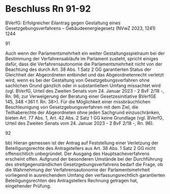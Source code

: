 # Beschluss Rn 91-92


BVerfG: Erfolgreicher Eilantrag gegen Gestaltung eines Gesetzgebungsverfahrens – Gebäudeenergiegesetz (NVwZ 2023, 1241) 1244


91

Auch wenn der Parlamentsmehrheit ein weiter Gestaltungsspielraum bei der Bestimmung der Verfahrensabläufe im Parlament zusteht, spricht einiges dafür, dass die Verfahrensautonomie die Parlamentsmehrheit nicht von der Beachtung des durch Art. 38 Abs. 1 Satz 2 GG garantierten Status der Gleichheit der Abgeordneten entbindet und das Abgeordnetenrecht verletzt wird, wenn es bei der Gestaltung von Gesetzgebungsverfahren ohne sachlichen Grund gänzlich oder in substantiellem Umfang missachtet wird (vgl. BVerfG, Urteil des Zweiten Senats vom 24. Januar 2023 - 2 BvF 2/18 -, Rn. 96; zur Verweigerung der Beratung einer Gesetzesinitiative BVerfGE 145, 348 <361 f. Rn. 38>). Für die Möglichkeit einer missbräuchlichen Beschleunigung von Gesetzgebungsverfahren mit dem Ziel, die Teilhaberechte der Abgeordneten ohne jeden Sachgrund einzuschränken, bieten Art. 77 Abs. 1, Art. 42 Abs. 2 Satz 1 GG keine Grundlage (vgl. BVerfG, Urteil des Zweiten Senats vom 24. Januar 2023 - 2 BvF 2/18 -, Rn. 96).

92

bb) Hieran gemessen ist der Antrag auf Feststellung einer Verletzung der Beteiligungsrechte des Antragstellers aus Art. 38 Abs. 1 Satz 2 GG nicht offensichtlich unbegründet. Der Ausgang des Hauptsacheverfahrens erscheint offen. Aufgrund der besonderen Umstände bei der Durchführung des streitgegenständlichen Gesetzgebungsverfahrens bedarf die Frage, ob die Wahrnehmung der Verfahrensautonomie der Parlamentsmehrheit vorliegend in ausreichendem Umfang den verfassungsrechtlich garantierten Beteiligungsrechten des Antragstellers Rechnung getragen hat, eingehender Prüfung.
